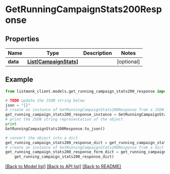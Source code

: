 # GetRunningCampaignStats200Response


## Properties
Name | Type | Description | Notes
------------ | ------------- | ------------- | -------------
**data** | [**List[CampaignStats]**](CampaignStats.md) |  | [optional] 

## Example

```python
from listmonk_client.models.get_running_campaign_stats200_response import GetRunningCampaignStats200Response

# TODO update the JSON string below
json = "{}"
# create an instance of GetRunningCampaignStats200Response from a JSON string
get_running_campaign_stats200_response_instance = GetRunningCampaignStats200Response.from_json(json)
# print the JSON string representation of the object
print
GetRunningCampaignStats200Response.to_json()

# convert the object into a dict
get_running_campaign_stats200_response_dict = get_running_campaign_stats200_response_instance.to_dict()
# create an instance of GetRunningCampaignStats200Response from a dict
get_running_campaign_stats200_response_form_dict = get_running_campaign_stats200_response.from_dict(
    get_running_campaign_stats200_response_dict)
```
[[Back to Model list]](../README.md#documentation-for-models) [[Back to API list]](../README.md#documentation-for-api-endpoints) [[Back to README]](../README.md)


